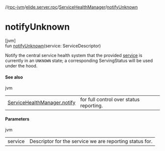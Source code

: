 //[rpc-jvm](../../../index.md)/[elide.server.rpc](../index.md)/[ServiceHealthManager](index.md)/[notifyUnknown](notify-unknown.md)

# notifyUnknown

[jvm]\
fun [notifyUnknown](notify-unknown.md)(service: ServiceDescriptor)

Notify the central service health system that the provided [service](notify-unknown.md) is currently in an `UNKNOWN` state; a corresponding ServingStatus will be used under the hood.

#### See also

jvm

| | |
|---|---|
| [ServiceHealthManager.notify](notify.md) | for full control over status reporting. |

#### Parameters

jvm

| | |
|---|---|
| service | Descriptor for the service we are reporting status for. |
